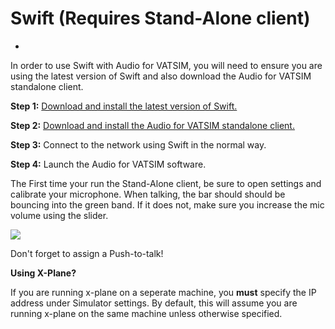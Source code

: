 # Swift (Requires Stand-Alone client)


- 

In order to use Swift with Audio for VATSIM, you will need to ensure you are using the latest version of Swift and also download the Audio for VATSIM standalone client.

<b>Step 1:</b> <a href="https://datastore.swift-project.org/page/publicartifacts.php">Download and install the latest version of Swift.</a>

<b>Step 2:</b> <a href="https://audio.vatsim.net/downloads/standalone">Download and install the Audio for VATSIM standalone client.</a>

<b>Step 3:</b> Connect to the network using Swift in the normal way.

<b>Step 4:</b> Launch the Audio for VATSIM software.

The First time your run the Stand-Alone client, be sure to open settings and calibrate your microphone. When talking, the bar should should be bouncing into the green band. If it does not, make sure you increase the mic volume using the slider.

<span style="width:100%;display:flex;"><img src="https://i.imgur.com/J3C45wA.png"></span>

Don't forget to assign a Push-to-talk!

<b>Using X-Plane?</b>

If you are running x-plane on a seperate machine, you <b>must</b> specify the IP address under Simulator settings. By default, this will assume you are running x-plane on the same machine unless otherwise specified.
